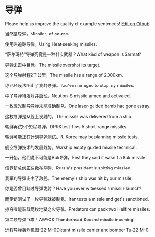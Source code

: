 # 导弹

Please help us improve the quality of example sentences! [Edit on Github](https://github.com/jiyushe/jiyu-example-sentence-source/blob/main/chinese/daodan.md)

<p><span class="chinese">当然是导弹。</span><span class="english">Missiles, of course.</span></p>

<p><span class="chinese">使用热追踪导弹。</span><span class="english">Using Heat-seeking missiles.</span></p>

<p><span class="chinese">“萨尔玛特”导弹究竟是一种什么武器？</span><span class="english">What kind of weapon is Sarmat?</span></p>

<p><span class="chinese">导弹未击中目标。</span><span class="english">The missile overshot its target.</span></p>

<p><span class="chinese">这个导弹射程2千公里。</span><span class="english">The missile has a range of 2,000km.</span></p>

<p><span class="chinese">你已经设法阻止了我的导弹。</span><span class="english">You’ve managed to stop my missiles.</span></p>

<p><span class="chinese">中子导弹待发射并启动。</span><span class="english">Neutron-S missile armed and activated.</span></p>

<p><span class="chinese">一枚激光制导导弹未能准确制导。</span><span class="english">One laser-guided bomb had gone astray.</span></p>

<p><span class="chinese">这枚导弹是从舰上发射的。</span><span class="english">The missile was delivered from a ship.</span></p>

<p><span class="chinese">朝鲜再试5个短程导弹。</span><span class="english">DPRK test-fires 5 short-range missiles.</span></p>

<p><span class="chinese">朝鲜可能正在计划导弹测试。</span><span class="english">N. Korea may be planning missile tests.</span></p>

<p><span class="chinese">舰空导弹技术的发展趋势。</span><span class="english">Warship empty guided missile technical.</span></p>

<p><span class="chinese">一开始，他们说不可能是Buk导弹。</span><span class="english">First they said it wasn't a Buk missile.</span></p>

<p><span class="chinese">俄罗斯总统正在撒布导弹。</span><span class="english">Russia's president is spitting missiles.</span></p>

<p><span class="chinese">我军的导弹击中了敌舰。</span><span class="english">The enemy's ship was hit by our missile.</span></p>

<p><span class="chinese">你是否曾目睹过导弹发射？</span><span class="english">Have you ever witnessed a missile launch?</span></p>

<p><span class="chinese">而伊朗测试了一枚导弹就被制裁。</span><span class="english">Iran tests a missle and get's sanctioned.</span></p>

<p><span class="chinese">掠夺者能装载两枚地狱之火导弹。</span><span class="english">Predators can pack two Hellfire missiles.</span></p>

<p><span class="chinese">第二颗导弹飞来！</span><span class="english">AWACS Thunderhead Second missile incoming!</span></p>

<p><span class="chinese">远程导弹轰炸机图-22-M-0</span><span class="english">Distant missile carrier and bomber Tu-22-M-0</span></p>

